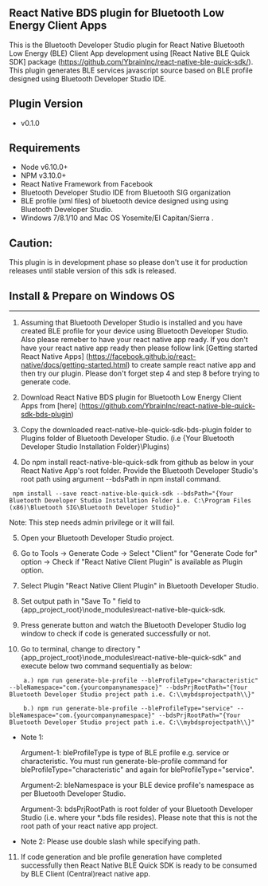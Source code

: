 ## React Native BDS plugin for Bluetooth Low Energy Client Apps 

This is the Bluetooth Developer Studio plugin for React Native Bluetooth Low Energy (BLE) Client App development using [React Native BLE Quick SDK] package (https://github.com/YbrainInc/react-native-ble-quick-sdk/). This plugin generates BLE services javascript source based on BLE profile designed using Bluetooth Developer Studio IDE.

## Plugin Version
*  v0.1.0

## Requirements
* Node v6.10.0+
* NPM v3.10.0+
* React Native Framework from Facebook
* Bluetooth Developer Studio IDE from Bluetooth SIG organization
* BLE profile (xml files) of bluetooth device designed using using Bluetooth Developer Studio.
* Windows 7/8.1/10 and Mac OS Yosemite/El Capitan/Sierra .

## Caution: 
This plugin is in development phase so please don't use it for production releases until stable version of this sdk is released.


## Install & Prepare on Windows OS
----------------------------------

1. Assuming that Bluetooth Developer Studio is installed and you have created BLE profile for your device using Bluetooth Developer Studio. Also please remeber to have your react native app ready. If you don't have your react native app ready then please follow link [Getting started React Native Apps] (https://facebook.github.io/react-native/docs/getting-started.html) to create sample react native app and then try our plugin. Please don't forget step 4 and step 8 before trying to generate code.

2. Download React Native BDS plugin for Bluetooth Low Energy Client Apps from [here] (https://github.com/YbrainInc/react-native-ble-quick-sdk-bds-plugin)

3. Copy the downloaded react-native-ble-quick-sdk-bds-plugin folder to Plugins folder of Bluetooth Developer Studio. (i.e {Your Bluetooth Developer Studio Installation Folder}\Plugins)

4. Do npm install react-native-ble-quick-sdk from github as below in your React Native App's root folder. Provide the Bluetooth Developer Studio's root path using argument --bdsPath in npm install command.

```shell
 npm install --save react-native-ble-quick-sdk --bdsPath="{Your Bluetooth Developer Studio Installation Folder i.e. C:\Program Files (x86)\Bluetooth SIG\Bluetooth Developer Studio}" 
```
 
Note: This step needs admin privilege or it will fail.  


5. Open your Bluetooth Developer Studio project.

6. Go to Tools -> Generate Code -> Select "Client" for "Generate Code for" option -> Check if "React Native Client Plugin" is available as Plugin option.

7. Select Plugin "React Native Client Plugin" in Bluetooth Developer Studio.

8. Set output path in "Save To " field to {app_project_root}\node_modules\react-native-ble-quick-sdk\.

9. Press generate button and watch the Bluetooth Developer Studio log window to check if code is generated successfully or not.

10. Go to terminal, change to directory "{app_project_root}\node_modules\react-native-ble-quick-sdk\" and execute below two command sequentially as below: 


```shell
	a.) npm run generate-ble-profile --bleProfileType="characteristic" --bleNamespace="com.{yourcompanynamespace}" --bdsPrjRootPath="{Your Bluetooth Developer Studio project path i.e. C:\\mybdsprojectpath\\}"

	b.) npm run generate-ble-profile --bleProfileType="service" --bleNamespace="com.{yourcompanynamespace}" --bdsPrjRootPath="{Your Bluetooth Developer Studio project path i.e. C:\\mybdsprojectpath\\}"
```

* Note 1: 

  Argument-1:  bleProfileType is type of BLE profile e.g. service or characteristic. You must run generate-ble-profile command for 					bleProfileType="characteristic" and again for bleProfileType="service".

  Argument-2:  bleNamespace is your BLE device profile's namespace as per Bluetooth Developer Studio.

  Argument-3:  bdsPrjRootPath is root folder of your Bluetooth Developer Studio (i.e. where your *.bds file resides). Please note that 
			   this is not the root path of your react native app project.

* Note 2:
	Please use double slash while specifying path.
	
11. If code generation and ble profile generation have completed successfully then React Native BLE Quick SDK is ready to be consumed by BLE Client (Central)react native app.

